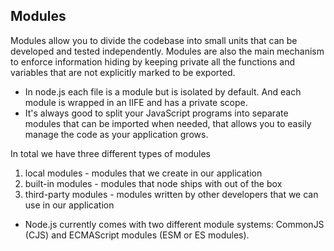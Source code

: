 ## Modules

Modules allow you to divide the codebase into small units that can be developed and tested independently. Modules are also the main mechanism to enforce information hiding by keeping private all the functions and variables that are not explicitly marked to be exported.

- In node.js each file is a module but is isolated by default. And each module is wrapped in an IIFE and has a private scope.
- It's always good to split your JavaScript programs into separate modules that can be imported when needed, that allows you to easily manage the code as your application grows.

In total we have three different types of modules 

1. local modules - modules that we create in our application 
2. built-in modules - modules that node ships with out of the box 
3. third-party modules - modules written by other developers that we can use in our application

- Node.js currently comes with two different module systems: CommonJS (CJS) and ECMAScript modules (ESM or ES modules).
